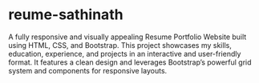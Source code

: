 # reume-sathinath
A fully responsive and visually appealing Resume Portfolio Website built using HTML, CSS, and Bootstrap. This project showcases my skills, education, experience, and projects in an interactive and user-friendly format. It features a clean design and leverages Bootstrap’s powerful grid system and components for responsive layouts.
